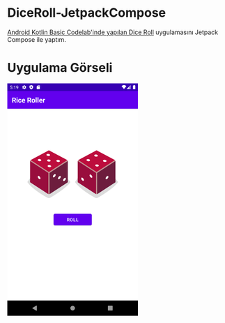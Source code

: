 # DiceRoll-JetpackCompose

  <a href="https://developer.android.com/courses/pathways/android-basics-kotlin-four"> Android Kotlin Basic Codelab'inde yapılan Dice Roll</a>  uygulamasını Jetpack Compose ile yaptım.

# Uygulama Görseli
<img src="app/src/main/res/drawable/app_image.png" width="300">
